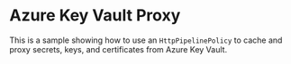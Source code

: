 # Azure Key Vault Proxy

This is a sample showing how to use an `HttpPipelinePolicy` to cache and proxy secrets, keys, and certificates from Azure Key Vault.
